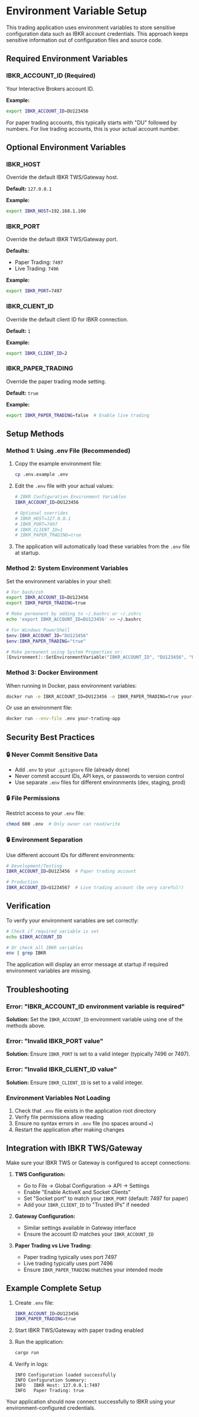 # Environment Variable Setup

This trading application uses environment variables to store sensitive configuration data such as IBKR account credentials. This approach keeps sensitive information out of configuration files and source code.

## Required Environment Variables

### IBKR_ACCOUNT_ID (Required)
Your Interactive Brokers account ID.

**Example:**
```bash
export IBKR_ACCOUNT_ID=DU123456
```

For paper trading accounts, this typically starts with "DU" followed by numbers.
For live trading accounts, this is your actual account number.

## Optional Environment Variables

### IBKR_HOST
Override the default IBKR TWS/Gateway host.

**Default:** `127.0.0.1`

**Example:**
```bash
export IBKR_HOST=192.168.1.100
```

### IBKR_PORT
Override the default IBKR TWS/Gateway port.

**Defaults:**
- Paper Trading: `7497`
- Live Trading: `7496`

**Example:**
```bash
export IBKR_PORT=7497
```

### IBKR_CLIENT_ID
Override the default client ID for IBKR connection.

**Default:** `1`

**Example:**
```bash
export IBKR_CLIENT_ID=2
```

### IBKR_PAPER_TRADING
Override the paper trading mode setting.

**Default:** `true`

**Example:**
```bash
export IBKR_PAPER_TRADING=false  # Enable live trading
```

## Setup Methods

### Method 1: Using .env File (Recommended)

1. Copy the example environment file:
   ```bash
   cp .env.example .env
   ```

2. Edit the `.env` file with your actual values:
   ```bash
   # IBKR Configuration Environment Variables
   IBKR_ACCOUNT_ID=DU123456
   
   # Optional overrides
   # IBKR_HOST=127.0.0.1
   # IBKR_PORT=7497
   # IBKR_CLIENT_ID=1
   # IBKR_PAPER_TRADING=true
   ```

3. The application will automatically load these variables from the `.env` file at startup.

### Method 2: System Environment Variables

Set the environment variables in your shell:

```bash
# For bash/zsh
export IBKR_ACCOUNT_ID=DU123456
export IBKR_PAPER_TRADING=true

# Make permanent by adding to ~/.bashrc or ~/.zshrc
echo 'export IBKR_ACCOUNT_ID=DU123456' >> ~/.bashrc
```

```powershell
# For Windows PowerShell
$env:IBKR_ACCOUNT_ID="DU123456"
$env:IBKR_PAPER_TRADING="true"

# Make permanent using System Properties or:
[Environment]::SetEnvironmentVariable("IBKR_ACCOUNT_ID", "DU123456", "User")
```

### Method 3: Docker Environment

When running in Docker, pass environment variables:

```bash
docker run -e IBKR_ACCOUNT_ID=DU123456 -e IBKR_PAPER_TRADING=true your-trading-app
```

Or use an environment file:

```bash
docker run --env-file .env your-trading-app
```

## Security Best Practices

### 🔒 Never Commit Sensitive Data
- Add `.env` to your `.gitignore` file (already done)
- Never commit account IDs, API keys, or passwords to version control
- Use separate `.env` files for different environments (dev, staging, prod)

### 🔒 File Permissions
Restrict access to your `.env` file:

```bash
chmod 600 .env  # Only owner can read/write
```

### 🔒 Environment Separation
Use different account IDs for different environments:

```bash
# Development/Testing
IBKR_ACCOUNT_ID=DU123456  # Paper trading account

# Production
IBKR_ACCOUNT_ID=U1234567  # Live trading account (be very careful!)
```

## Verification

To verify your environment variables are set correctly:

```bash
# Check if required variable is set
echo $IBKR_ACCOUNT_ID

# Or check all IBKR variables
env | grep IBKR
```

The application will display an error message at startup if required environment variables are missing.

## Troubleshooting

### Error: "IBKR_ACCOUNT_ID environment variable is required"

**Solution:** Set the `IBKR_ACCOUNT_ID` environment variable using one of the methods above.

### Error: "Invalid IBKR_PORT value"

**Solution:** Ensure `IBKR_PORT` is set to a valid integer (typically 7496 or 7497).

### Error: "Invalid IBKR_CLIENT_ID value"

**Solution:** Ensure `IBKR_CLIENT_ID` is set to a valid integer.

### Environment Variables Not Loading

1. Check that `.env` file exists in the application root directory
2. Verify file permissions allow reading
3. Ensure no syntax errors in `.env` file (no spaces around `=`)
4. Restart the application after making changes

## Integration with IBKR TWS/Gateway

Make sure your IBKR TWS or Gateway is configured to accept connections:

1. **TWS Configuration:**
   - Go to File → Global Configuration → API → Settings
   - Enable "Enable ActiveX and Socket Clients"
   - Set "Socket port" to match your `IBKR_PORT` (default: 7497 for paper)
   - Add your `IBKR_CLIENT_ID` to "Trusted IPs" if needed

2. **Gateway Configuration:**
   - Similar settings available in Gateway interface
   - Ensure the account ID matches your `IBKR_ACCOUNT_ID`

3. **Paper Trading vs Live Trading:**
   - Paper trading typically uses port 7497
   - Live trading typically uses port 7496
   - Ensure `IBKR_PAPER_TRADING` matches your intended mode

## Example Complete Setup

1. Create `.env` file:
   ```bash
   IBKR_ACCOUNT_ID=DU123456
   IBKR_PAPER_TRADING=true
   ```

2. Start IBKR TWS/Gateway with paper trading enabled

3. Run the application:
   ```bash
   cargo run
   ```

4. Verify in logs:
   ```
   INFO Configuration loaded successfully
   INFO Configuration Summary:
   INFO   IBKR Host: 127.0.0.1:7497
   INFO   Paper Trading: true
   ```

Your application should now connect successfully to IBKR using your environment-configured credentials.